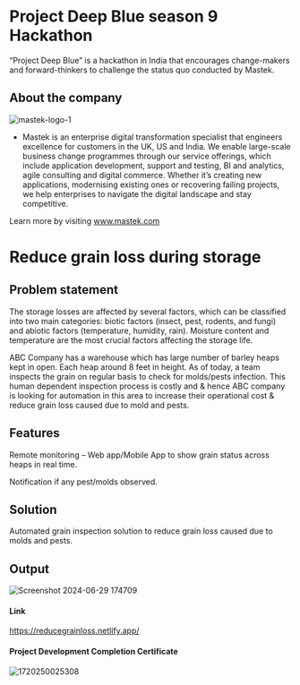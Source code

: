 #  Project Deep Blue season 9 Hackathon 
“Project Deep Blue” is a hackathon in India that encourages change-makers and forward-thinkers to challenge the status quo conducted by Mastek.
##  About the company
![mastek-logo-1](https://github.com/user-attachments/assets/1e31e6c8-1ac1-48e1-ae2b-8a8f53e43fa4)

- Mastek is an enterprise digital transformation specialist that engineers excellence for customers in the UK, US and India. We enable large-scale business change programmes through our service offerings, which include application development, support and testing, BI and analytics, agile consulting and digital commerce. Whether it’s creating new applications, modernising existing ones or recovering failing projects, we help enterprises to navigate the digital landscape and stay competitive.

Learn more by visiting www.mastek.com
# Reduce grain loss during storage

## Problem statement
The storage losses are affected by several factors, which can be classified into two main categories: biotic factors (insect, pest, rodents, and fungi) and abiotic factors (temperature, humidity, rain). Moisture content and temperature are the most crucial factors affecting the storage life.

ABC Company has a warehouse which has large number of barley heaps kept in open. Each heap around 8 feet in height. As of today, a team inspects the grain on regular basis to check for molds/pests infection. This human dependent inspection process is costly and & hence ABC company is looking for automation in this area to increase their operational cost & reduce grain loss caused due to mold and pests.

## Features
Remote monitoring – Web app/Mobile App to show grain status across heaps in real time.

Notification if any pest/molds observed.

## Solution

Automated grain inspection solution to reduce grain loss caused due to molds and pests.


## Output
![Screenshot 2024-06-29 174709](https://github.com/muthu-2005/RGS_Project_Deep_Blue/assets/139162239/b3209fca-1530-4dca-9cad-2e3298afb8d9)


#### Link
https://reducegrainloss.netlify.app/
#### Project Development Completion Certificate 
![1720250025308](https://github.com/user-attachments/assets/e17cfcd9-3d50-40b1-a5c2-0c7f6cd3f4e3)

